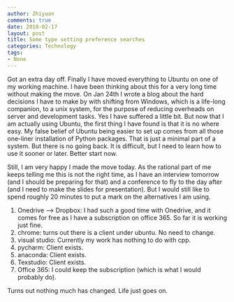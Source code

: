 ```yaml
---
author: Zhiyuan
comments: true
date: 2018-02-17
layout: post
title: Some type setting preference searches
categories: Technology
tags:
- None
---
```


Got an extra day off. Finally I have moved everything to Ubuntu on one of my working machine. I have been thinking about this for a very long time without making the move. On Jan 24th I wrote a blog about the hard decisions I have to make by with shifting from Windows, which is a life-long companion, to a unix system, for the purpose of reducing overheads on server and development tasks. Yes I have suffered a little bit. But now that I am actually using Ubuntu, the first thing I have found is that it is no where easy. My false belief of Ubuntu being easier to set up comes from all those one-liner installation of Python packages. That is just a minimal part of a system. But there is no going back. It is difficult, but I need to learn how to use it sooner or later. Better start now.

Still, I am very happy I made the move today. As the rational part of me keeps telling me this is not the right time, as I have an interview tomorrow (and I should be preparing for that) and a conference to fly to the day after (and I need to make the slides for presentation). But I would still like to spend roughly 20 minutes to put a mark on the alternatives I am using.

1. Onedrive --> Dropbox:
	I had such a good time with Onedrive, and it comes for free as I have a subscription on office 365. So far it is working just fine.
2. chrome:
	turns out there is a client under ubuntu. No need to change.
3. visual studio:
	Currently my work has nothing to do with cpp.
4. pycharm:
	Client exists.
5. anaconda:
	Client exists.
6. Texstudio:
	Client exists.
7. Office 365:
	I could keep the subscription (which is what I would probably do).

Turns out nothing much has changed. Life just goes on.
